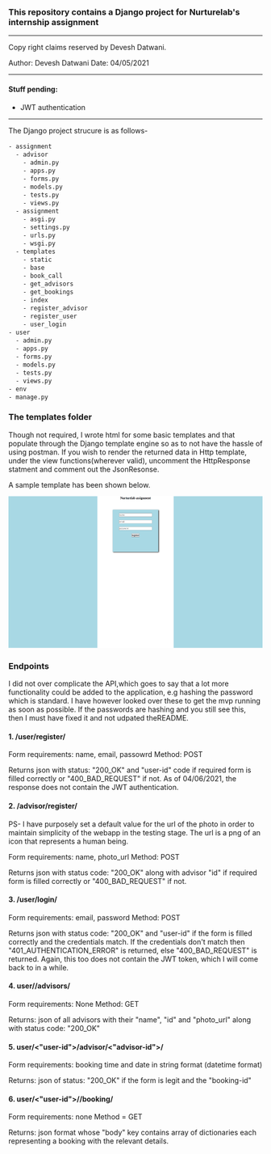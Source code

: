 ### This repository contains a Django project for Nurturelab's internship assignment

********************************************* 
Copy right claims reserved by Devesh Datwani. 

Author: Devesh Datwani
Date: 04/05/2021

**********************************************

#### Stuff pending: 

  <ul>
    <li>JWT authentication</li>
  </ul>

**********************************************

The Django project strucure is as follows- 

    - assignment
      - advisor
        - admin.py
        - apps.py
        - forms.py
        - models.py
        - tests.py
        - views.py
      - assignment
        - asgi.py
        - settings.py
        - urls.py
        - wsgi.py
      - templates
        - static
        - base
        - book_call
        - get_advisors
        - get_bookings 
        - index
        - register_advisor
        - register_user
        - user_login
    - user
      - admin.py
      - apps.py
      - forms.py
      - models.py
      - tests.py
      - views.py
    - env
    - manage.py

### The templates folder

<p>Though not required, I wrote html for some basic templates and that populate through the Django template engine so as to not have the hassle of using postman. If you wish to render the returned data in Http template, under the view functions(wherever valid), uncomment the HttpResponse statment and comment out the JsonResonse.<p>

<p>A sample template has been shown below.<p>
<img src="https://github.com/deveshdatwani/nurturelab/blob/main/assets/sample.png" style="height: 300px; width: 600px;">


### Endpoints 

<p>I did not over complicate the API,which goes to say that a lot more functionality could be added to the application, e.g hashing the password which is standard. I have however looked over these to get the mvp running as soon as possible. If the passwords are hashing and you still see this, then I must have fixed it and not udpated theREADME.<p>

#### 1. /user/register/

Form requirements: name, email, passowrd
Method: POST

Returns json with status: "200_OK" and "user-id" code if required form is filled correctly or "400_BAD_REQUEST" if not. As of 04/06/2021, the response does not contain the JWT authentication.

#### 2. /advisor/register/

<p>PS- I have purposely set a default value for the url of the photo in order to maintain simplicity of the webapp in the testing stage. The url is a png of an icon that represents a human being.</p>

Form requirements: name, photo_url
Method: POST

Returns json with status code: "200_OK" along with advisor "id" if required form is filled correctly or "400_BAD_REQUEST" if not.

#### 3. /user/login/

Form requirements: email, password
Method: POST

Returns json with status code: "200_OK" and "user-id" if the form is filled correctly and the credentials match. If the credentials don't match then "401_AUTHENTICATION_ERROR" is returned, else "400_BAD_REQUEST" is returned. Again, this too does not contain the JWT token, which I will come back to in a while.

#### 4. user/<user-id>/advisors/

Form requirements: None 
Method: GET

Returns: json of all advisors with their "name", "id" and "photo_url" along with status code: "200_OK"

#### 5. user/<"user-id">/advisor/<"advisor-id">/

Form requirements: booking time and date in string format (datetime format)

Returns: json of status: "200_OK" if the form is legit and the "booking-id"

#### 6. user/<"user-id">/<advisor>/booking/

  Form requirements: none
  Method = GET

  Returns: json format whose "body" key contains array of dictionaries each representing a booking with the relevant details.
